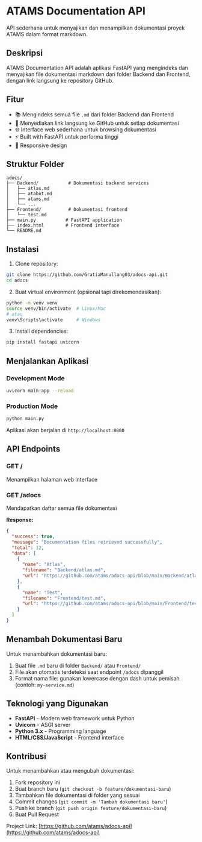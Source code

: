 # ATAMS Documentation API

API sederhana untuk menyajikan dan menampilkan dokumentasi proyek ATAMS dalam format markdown.

## Deskripsi

ATAMS Documentation API adalah aplikasi FastAPI yang mengindeks dan menyajikan file dokumentasi markdown dari folder Backend dan Frontend, dengan link langsung ke repository GitHub.

## Fitur

- 📚 Mengindeks semua file `.md` dari folder Backend dan Frontend
- 🔗 Menyediakan link langsung ke GitHub untuk setiap dokumentasi
- 🌐 Interface web sederhana untuk browsing dokumentasi
- ⚡ Built with FastAPI untuk performa tinggi
- 📱 Responsive design

## Struktur Folder

```
adocs/
├── Backend/           # Dokumentasi backend services
│   ├── atlas.md
│   ├── atabot.md
│   ├── atams.md
│   └── ...
├── Frontend/          # Dokumentasi frontend
│   └── test.md
├── main.py           # FastAPI application
├── index.html        # Frontend interface
└── README.md
```

## Instalasi

1. Clone repository:
```bash
git clone https://github.com/GratiaManullang03/adocs-api.git
cd adocs
```

2. Buat virtual environment (opsional tapi direkomendasikan):
```bash
python -m venv venv
source venv/bin/activate  # Linux/Mac
# atau
venv\Scripts\activate     # Windows
```

3. Install dependencies:
```bash
pip install fastapi uvicorn
```

## Menjalankan Aplikasi

### Development Mode

```bash
uvicorn main:app --reload
```

### Production Mode

```bash
python main.py
```

Aplikasi akan berjalan di `http://localhost:8000`

## API Endpoints

### GET /
Menampilkan halaman web interface

### GET /adocs
Mendapatkan daftar semua file dokumentasi

**Response:**
```json
{
  "success": true,
  "message": "Documentation files retrieved successfully",
  "total": 12,
  "data": [
    {
      "name": "Atlas",
      "filename": "Backend/atlas.md",
      "url": "https://github.com/atams/adocs-api/blob/main/Backend/atlas.md"
    },
    {
      "name": "Test",
      "filename": "Frontend/test.md",
      "url": "https://github.com/atams/adocs-api/blob/main/Frontend/test.md"
    }
  ]
}
```

## Menambah Dokumentasi Baru

Untuk menambahkan dokumentasi baru:

1. Buat file `.md` baru di folder `Backend/` atau `Frontend/`
2. File akan otomatis terdeteksi saat endpoint `/adocs` dipanggil
3. Format nama file: gunakan lowercase dengan dash untuk pemisah (contoh: `my-service.md`)

## Teknologi yang Digunakan

- **FastAPI** - Modern web framework untuk Python
- **Uvicorn** - ASGI server
- **Python 3.x** - Programming language
- **HTML/CSS/JavaScript** - Frontend interface

## Kontribusi

Untuk menambahkan atau mengubah dokumentasi:

1. Fork repository ini
2. Buat branch baru (`git checkout -b feature/dokumentasi-baru`)
3. Tambahkan file dokumentasi di folder yang sesuai
4. Commit changes (`git commit -m 'Tambah dokumentasi baru'`)
5. Push ke branch (`git push origin feature/dokumentasi-baru`)
6. Buat Pull Request

Project Link: [https://github.com/atams/adocs-api](https://github.com/atams/adocs-api)

